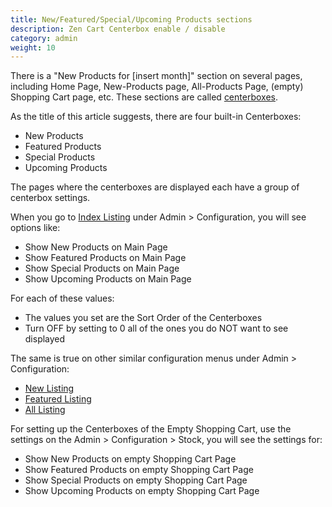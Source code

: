 ```yaml
---
title: New/Featured/Special/Upcoming Products sections
description: Zen Cart Centerbox enable / disable
category: admin
weight: 10
---
```


There is a "New Products for [insert month]" section on several pages, including Home Page, New-Products page, All-Products Page, (empty) Shopping Cart page, etc.  These sections are called [centerboxes](/user/template/centerboxes/).

As the title of this article suggests, there are four built-in Centerboxes: 

- New Products 
- Featured Products
- Special Products
- Upcoming Products

The pages where the centerboxes are displayed each have a group of centerbox settings. 

When you go to [Index Listing](/user/admin_pages/configuration/configuration_indexlisting/) under Admin > Configuration, you will see options like:

- Show New Products on Main Page
- Show Featured Products on Main Page
- Show Special Products on Main Page
- Show Upcoming Products on Main Page

For each of these values: 

- The values you set are the Sort Order of the Centerboxes 
- Turn OFF by setting to 0 all of the ones you do NOT want to see displayed 

The same is true on other similar configuration menus under Admin > Configuration:

- [New Listing](/user/admin_pages/configuration/configuration_newlisting/)
- [Featured Listing](/user/admin_pages/configuration/configuration_featuredlisting/)
- [All Listing](/user/admin_pages/configuration/configuration_alllisting/) 

For setting up the Centerboxes of the Empty Shopping Cart, use the settings on the Admin > Configuration > Stock, you will see the settings for:

- Show New Products on empty Shopping Cart Page
- Show Featured Products on empty Shopping Cart Page
- Show Special Products on empty Shopping Cart Page
- Show Upcoming Products on empty Shopping Cart Page

